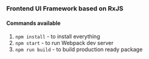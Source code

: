 ### Frontend UI Framework based on RxJS

#### Commands available
1. `npm install` - to install everything
2. `npm start` - to run Webpack dev server
3. `npm run build` - to build production ready package